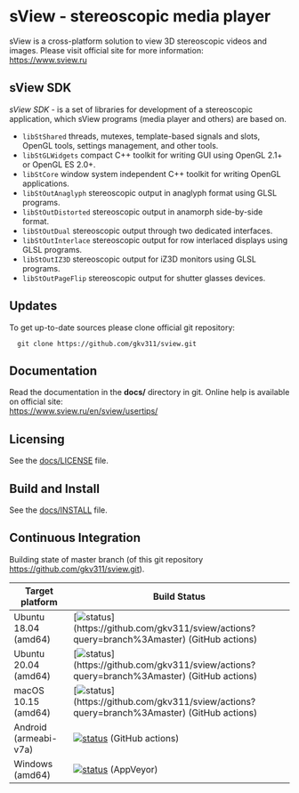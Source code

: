 sView - stereoscopic media player
=================================

sView is a cross-platform solution to view 3D stereoscopic videos and images.
Please visit official site for more information:<br/>
https://www.sview.ru

## sView SDK

*sView SDK* - is a set of libraries for development of a stereoscopic application, which sView programs (media player and others) are based on.

* `libStShared` threads, mutexes, template-based signals and slots, OpenGL tools, settings management, and other tools.
* `libStGLWidgets` compact C++ toolkit for writing GUI using OpenGL 2.1+ or OpenGL ES 2.0+.
* `libStCore` window system independent C++ toolkit for writing OpenGL applications.
* `libStOutAnaglyph` stereoscopic output in anaglyph format using GLSL programs.
* `libStOutDistorted` stereoscopic output in anamorph side-by-side format.
* `libStOutDual` stereoscopic output through two dedicated interfaces.
* `libStOutInterlace` stereoscopic output for row interlaced displays using GLSL programs.
* `libStOutIZ3D` stereoscopic output for iZ3D monitors using GLSL programs.
* `libStOutPageFlip` stereoscopic output for shutter glasses devices.

## Updates

To get up-to-date sources please clone official git repository:
~~~~~
  git clone https://github.com/gkv311/sview.git
~~~~~

## Documentation

Read the documentation in the **docs/** directory in git.
Online help is available on official site:<br/>
https://www.sview.ru/en/sview/usertips/

## Licensing

See the [docs/LICENSE](docs/LICENSE.md) file.

## Build and Install

See the [docs/INSTALL](docs/INSTALL.md) file.

## Continuous Integration

Building state of master branch (of this git repository https://github.com/gkv311/sview.git).

| Target platform      | Build Status |
|----------------------|--------------|
| Ubuntu 18.04 (amd64) | [![status](https://github.com/gkv311/sview/workflows/Build%20(Ubuntu%2018.04)/badge.svg?branch=master)](https://github.com/gkv311/sview/actions?query=branch%3Amaster) (GitHub actions) |
| Ubuntu 20.04 (amd64) | [![status](https://github.com/gkv311/sview/workflows/Build%20(Ubuntu%2020.04)/badge.svg?branch=master)](https://github.com/gkv311/sview/actions?query=branch%3Amaster) (GitHub actions) |
| macOS 10.15 (amd64)  | [![status](https://github.com/gkv311/sview/workflows/Build%20(macOS%2010.15)/badge.svg?branch=master)](https://github.com/gkv311/sview/actions?query=branch%3Amaster) (GitHub actions) |
| Android (armeabi-v7a)| [![status](https://github.com/gkv311/sview/workflows/Build%20(Android)/badge.svg?branch=master)](https://github.com/gkv311/sview/actions?query=branch%3Amaster) (GitHub actions) |
| Windows (amd64)      | [![status](https://ci.appveyor.com/api/projects/status/github/gkv311/sview)](https://ci.appveyor.com/project/gkv311/sview/build/messages) (AppVeyor) |
